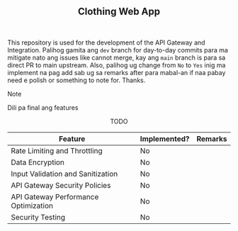 <div align=center>
    <h2>Clothing Web App</h2>
</div>

<br />

This repository is used for the development of the API Gateway and Integration. Palihog gamita ang `dev` branch for day-to-day commits para ma mitigate nato ang issues like cannot merge, kay ang `main` branch is para sa direct PR to main upstream. Also, palihog ug change from `No` to `Yes` inig ma implement na pag add sab ug sa remarks after para mabal-an if naa pabay need e polish or something to note for. Thanks.

> [!NOTE]  
> Dili pa final ang features

<div align=center>

TODO

| Feature                              | Implemented? | Remarks |
|--------------------------------------|--------------|---------|
| Rate Limiting and Throttling         | No           |         |
| Data Encryption                      | No           |         |
| Input Validation and Sanitization    | No           |         |
| API Gateway Security Policies        | No           |         |
| API Gateway Performance Optimization | No           |         |
| Security Testing                     | No           |         |

</div>
